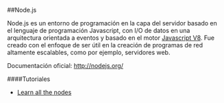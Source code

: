 ##Node.js

Node.js es un entorno de programación en la capa del servidor basado en el lenguaje de programación Javascript, con I/O de datos en una arquitectura orientada a eventos y basado en el motor [Javascript V8](https://code.google.com/p/v8/). Fue creado con el enfoque de ser útil en la creación de programas de red altamente escalables, como por ejemplo, servidores web. 

Documentación oficial: http://nodejs.org/

####Tutoriales

* [Learn all the nodes](http://www.learnallthenodes.com/)